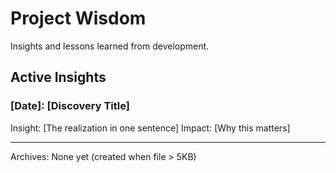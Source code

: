 # Project Wisdom

Insights and lessons learned from development.

## Active Insights

### [Date]: [Discovery Title]
Insight: [The realization in one sentence]
Impact: [Why this matters]

---

Archives: None yet (created when file > 5KB)